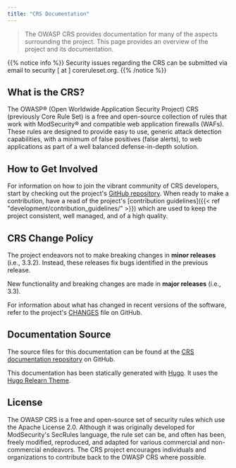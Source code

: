 ```yaml
---
title: "CRS Documentation"
---
```


> The OWASP CRS provides documentation for many of the aspects surrounding the project. This page provides an overview of the project and its documentation.

{{% notice info %}}
Security issues regarding the CRS can be submitted via email to security [ at ] coreruleset.org.
{{% /notice %}}

## What is the CRS?

The OWASP® (Open Worldwide Application Security Project) CRS (previously Core Rule Set) is a free and open-source collection of rules that work with ModSecurity® and compatible web application firewalls (WAFs). These rules are designed to provide easy to use, generic attack detection capabilities, with a minimum of false positives (false alerts), to web applications as part of a well balanced defense-in-depth solution.

## How to Get Involved

For information on how to join the vibrant community of CRS developers, start by checking out the project's [GitHub repository](https://github.com/coreruleset/coreruleset). When ready to make a contribution, have a read of the project's [contribution guidelines]({{< ref "development/contribution_guidelines/" >}}) which are used to keep the project consistent, well managed, and of a high quality.

## CRS Change Policy

The project endeavors not to make breaking changes in **minor releases** (i.e., 3.3.2). Instead, these releases fix bugs identified in the previous release.

New functionality and breaking changes are made in **major releases** (i.e., 3.3).

For information about what has changed in recent versions of the software, refer to the project's [CHANGES](https://github.com/coreruleset/coreruleset/blob/v4.0/dev/CHANGES.md) file on GitHub.

## Documentation Source

The source files for this documentation can be found at the [CRS documentation repository](https://github.com/coreruleset/documentation) on GitHub.

This documentation has been statically generated with [Hugo](https://github.com/gohugoio/hugo). It uses the [Hugo Relearn Theme](https://github.com/McShelby/hugo-theme-relearn).

## License

The OWASP CRS is a free and open-source set of security rules which use the Apache License 2.0. Although it was originally developed for ModSecurity's SecRules language, the rule set can be, and often has been, freely modified, reproduced, and adapted for various commercial and non-commercial endeavors. The CRS project encourages individuals and organizations to contribute back to the OWASP CRS where possible.

